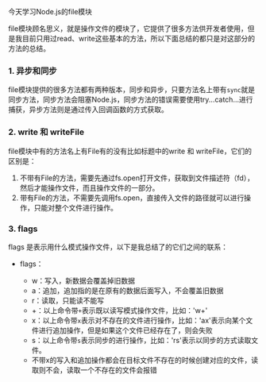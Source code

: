 今天学习Node.js的file模块

file模块顾名思义，就是操作文件的模块了，它提供了很多方法供开发者使用，但是我目前只用过read、write这些基本的方法，所以下面总结的都只是对这部分的方法的总结。

### 1. 异步和同步

file模块提供的很多方法都有两种版本，同步和异步，只要方法名上带有`sync`就是同步方法，同步方法会阻塞Node.js，同步方法的错误需要使用try...catch...进行捕获，异步方法则是通过传入回调函数的方式获取。

### 2. write 和 writeFile

file模块中有的方法名上有File有的没有比如标题中的write 和 writeFile，它们的区别是：
1. 不带有File的方法，需要先通过fs.open打开文件，获取到文件描述符（fd），然后才能操作文件，而且操作文件的一部分。
2. 带有File的方法，不需要先调用fs.open，直接传入文件的路径就可以进行操作，只能对整个文件进行操作。

### 3. flags

flags 是表示用什么模式操作文件，以下是我总结了的它们之间的联系：

- flags：

    - w：写入，新数据会覆盖掉旧数据
    - a：追加，追加指的是在原有的数据后面写入，不会覆盖旧数据
    - r：读取，只能读不能写
    - +：以上命令带`+`表示既以读写模式操作文件，比如：'w+'
    - x：以上命令带`x`表示对不存在的文件进行操作，比如：'ax'表示向某个文件进行追加操作，但是如果这个文件已经存在了，则会失败
    - s：以上命令带`s`表示同步的进行操作，比如：'rs'表示以同步的方式读取文件。
    - 不带x的写入和追加操作都会在目标文件不存在的时候创建对应的文件，读取则不会，读取一个不存在的文件会报错
